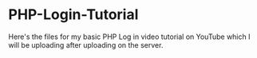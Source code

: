 # PHP-Login-Tutorial
 Here's the files for my basic PHP Log in video tutorial on YouTube which I will be uploading after uploading on the server.
